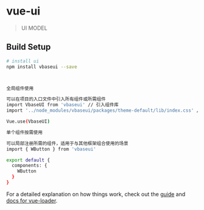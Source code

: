 # vue-ui

> UI MODEL

## Build Setup

``` bash
# install ui
npm install vbaseui --save



全局组件使用

可以在项目的入口文件中引入所有组件或所需组件
import VbaseUI from 'vbaseui' // 引入组件库
import '../node_modules/vbaseui/packages/theme-default/lib/index.css' // 引入样式库

Vue.use(VbaseUI)

单个组件按需使用

可以局部注册所需的组件，适用于与其他框架组合使用的场景
import { WButton } from 'vbaseui'

export default {
  components: {
    WButton
  }
}
```

For a detailed explanation on how things work, check out the [guide](http://vuejs-templates.github.io/webpack/) and [docs for vue-loader](http://vuejs.github.io/vue-loader).
